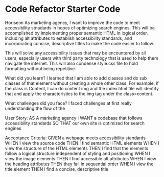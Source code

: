 # Code Refactor Starter Code
Horiseon
As marketing agency, I want to improve the code to meet accessibility stnadards in hopes of optimizing search engines. This will be accomplished by implementing proper semantic HTML in logical order, including alt attributes to establish accessibility standards, and incorporating concise, descriptive titles to make the code easier to follow. 

This will solve any accessibility issues that may be encountered by all users, especially users with third party technology that is used to help them navigate the internet. 
This will also condense style.css file to hold formatting without being repetitive. 

What did you learn?
I learned that I am able to add classes and do sub classes of that element without creating a whole other class. For example, if the class is Content, I can do content img and the index.html file will identify that and apply the characteristics to the img tag under the class=content. 

What challenges did you face?
I faced challenges at first really understanding the flow of the 

User Story:
AS A marketing agency
I WANT a codebase that follows accessibility standards
SO THAT our own site is optimized for search engines

Acceptance Criteria:
GIVEN a webpage meets accessibility standards
WHEN I view the source code
THEN I find semantic HTML elements
WHEN I view the structure of the HTML elements
THEN I find that the elements follow a logical structure independent of styling and positioning
WHEN I view the image elements
THEN I find accessible alt attributes
WHEN I view the heading attributes
THEN they fall in sequential order
WHEN I view the title element
THEN I find a concise, descriptive title